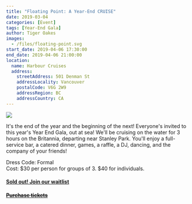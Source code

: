 ```yaml
---
title: "Floating Point: A Year-End CRUISE"
date: 2019-03-04
categories: [Event]
tags: [Year-End Gala]
author: Tiger Oakes
images:
  - /files/floating-point.svg
start_date: 2019-04-06 17:30:00
end_date: 2019-04-06 21:00:00
location:
  name: Harbour Cruises
  address:
    streetAddress: 501 Denman St
    addressLocality: Vancouver
    postalCode: V6G 2W9
    addressRegion: BC
    addressCountry: CA
---
```


![](/files/floating-point.svg)

It's the end of the year and the beginning of the next! Everyone's invited to this year's Year End Gala, out at sea! We'll be cruising on the water for 3 hours on the Britannia, departing near Stanley Park. You'll enjoy a full-service bar, a catered dinner, games, a raffle, a DJ, dancing, and the company of your friends!

Dress Code: Formal \
Cost: $30 per person for groups of 3. $40 for individuals.

#### [Sold out! Join our waitlist](https://docs.google.com/forms/d/e/1FAIpQLScFUMNigF3WL7gIRh8hsh3p4fr37J5DCnCOl-lyWyJyOgDCsA/viewform)

#### ~~[Purchase tickets](https://csssgala.ticketleap.com/ubc-csss-floating-point/)~~
